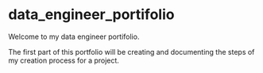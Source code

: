 # data_engineer_portifolio
Welcome to my data engineer portifolio.


The first part of this portfolio will be creating and documenting the steps of my creation process for a project.

